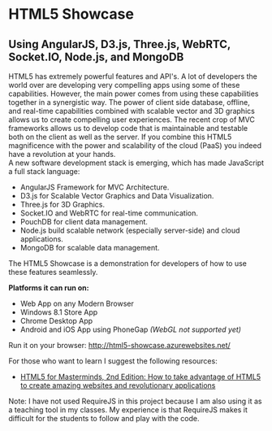 HTML5 Showcase
==============

Using AngularJS, D3.js, Three.js, WebRTC, Socket.IO, Node.js, and MongoDB
--------------

HTML5 has extremely powerful features and API's.
A lot of developers the world over are developing very compelling apps using some of these capabilities. 
However, the main power comes from using these capabilities together in a synergistic way. 
The power of client side database, offline, and real-time capabilities combined with scalable vector and 3D graphics allows us to create compelling user experiences. 
The recent crop of MVC frameworks allows us to develop code that is maintainable and testable both on the client as well as the server.
If you combine this HTML5 magnificence with the power and scalability of the cloud (PaaS) you indeed have a revolution at your hands.  
A new software development stack is emerging, which has made JavaScript a full stack language:

- AngularJS Framework for MVC Architecture.
- D3.js for Scalable Vector Graphics and Data Visualization.
- Three.js for 3D Graphics.
- Socket.IO and WebRTC for real-time communication.
- PouchDB for client data management.
- Node.js build scalable network (especially server-side) and cloud applications.
- MongoDB for scalable data management.

 
The HTML5 Showcase is a demonstration for developers of how to use these features seamlessly.


**Platforms it can run on:**

- Web App on any Modern Browser
- Windows 8.1 Store App
- Chrome Desktop App
- Android and iOS App using PhoneGap *(WebGL not supported yet)*

Run it on your browser: http://html5-showcase.azurewebsites.net/

For those who want to learn I suggest the following resources:
- [HTML5 for Masterminds, 2nd Edition: How to take advantage of HTML5 to create amazing websites and revolutionary applications](http://www.amazon.com/HTML5-Masterminds-2nd-Edition-revolutionary/dp/1481138502/ref=sr_1_2?ie=UTF8&qid=1380271493&sr=8-2&keywords=html5)


Note: I have not used RequireJS in this project because I am also using it as a teaching tool in my classes. My experience is that RequireJS makes it difficult for the students to follow and play with the code.